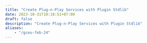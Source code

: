 ```yaml
---
title: "Create Plug-n-Play Services with Plugin Stdlib"
date: 2023-10-31T10:18:51+07:00
draft: false
description: "Create Plug-n-Play Services with Plugin Stdlib"
aliases:
    - "/gceu-feb-24"
---
```

